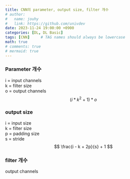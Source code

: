 ```yaml
---
title: CNN의 parameter, output size, filter 개수
# author:
#   name: jouhy
#   link: https://github.com/univdev
date: 2023-11-24 19:00:00 +0900
categories: [DL, DL Basic]
tags: [CNN]     # TAG names should always be lowercase
math: true
# comments: true
# mermaid: true
---
```


### **Parameter 개수**   
i = input channels   
k = filter size   
o = output channels   
$$
(i * k^2 + 1) * o
$$   

### **output size**   
i = input size   
k = filter size   
p = padding size   
s = stride
$$
\frac{i - k + 2p}{s} + 1
$$   

### **filter 개수**   
output channels
